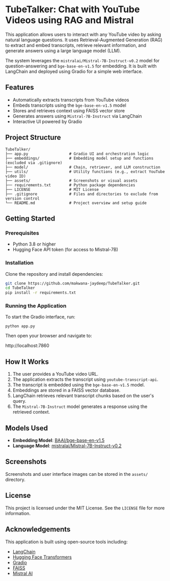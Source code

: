 # TubeTalker: Chat with YouTube Videos using RAG and Mistral

This application allows users to interact with any YouTube video by asking natural language questions. It uses Retrieval-Augmented Generation (RAG) to extract and embed transcripts, retrieve relevant information, and generate answers using a large language model (LLM).

The system leverages the `mistralai/Mistral-7B-Instruct-v0.2` model for question-answering and `bge-base-en-v1.5` for embedding. It is built with LangChain and deployed using Gradio for a simple web interface.

## Features

- Automatically extracts transcripts from YouTube videos
- Embeds transcripts using the `bge-base-en-v1.5` model
- Stores and retrieves context using FAISS vector store
- Generates answers using `Mistral-7B-Instruct` via LangChain
- Interactive UI powered by Gradio

## Project Structure

```
TubeTalker/
├── app.py                  # Gradio UI and orchestration logic
├── embeddings/             # Embedding model setup and functions (excluded via .gitignore)
├── model/                  # Chain, retriever, and LLM construction
├── utils/                  # Utility functions (e.g., extract YouTube video ID)
├── assets/                 # Screenshots or visual assets
├── requirements.txt        # Python package dependencies
├── LICENSE                 # MIT License
├── .gitignore              # Files and directories to exclude from version control
└── README.md               # Project overview and setup guide
```


## Getting Started

### Prerequisites

- Python 3.8 or higher
- Hugging Face API token (for access to Mistral-7B)

### Installation

Clone the repository and install dependencies:

```bash
git clone https://github.com/makwana-jaydeep/TubeTalker.git
cd TubeTalker
pip install -r requirements.txt
```

### Running the Application

To start the Gradio interface, run:

```python app.py```

Then open your browser and navigate to:

http://localhost:7860

## How It Works

1. The user provides a YouTube video URL.
2. The application extracts the transcript using `youtube-transcript-api`.
3. The transcript is embedded using the `bge-base-en-v1.5` model.
4. Embeddings are stored in a FAISS vector database.
5. LangChain retrieves relevant transcript chunks based on the user's query.
6. The `Mistral-7B-Instruct` model generates a response using the retrieved context.

## Models Used

- **Embedding Model**: [BAAI/bge-base-en-v1.5](https://huggingface.co/BAAI/bge-base-en-v1.5)
- **Language Model**: [mistralai/Mistral-7B-Instruct-v0.2](https://huggingface.co/mistralai/Mistral-7B-Instruct-v0.2)


## Screenshots

Screenshots and user interface images can be stored in the `assets/` directory.

## License

This project is licensed under the MIT License. See the `LICENSE` file for more information.

## Acknowledgements

This application is built using open-source tools including:

- [LangChain](https://www.langchain.com/)
- [Hugging Face Transformers](https://huggingface.co/docs/transformers/index)
- [Gradio](https://www.gradio.app/)
- [FAISS](https://github.com/facebookresearch/faiss)
- [Mistral AI](https://huggingface.co/mistralai)
